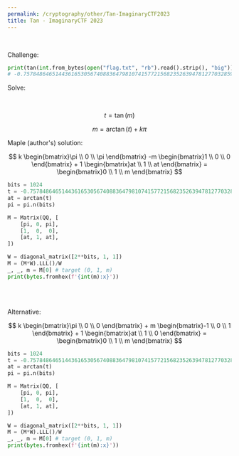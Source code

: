 ```yaml
---
permalink: /cryptography/other/Tan-ImaginaryCTF2023
title: Tan - ImaginaryCTF 2023
---
```



<br>

Challenge:

```python
print(tan(int.from_bytes(open("flag.txt", "rb").read().strip(), "big")).n(1024))
# -0.7578486465144361653056740883647981074157721568235263947812770328593706155446273431983003083023944193451634501133844062222318380912228469321984711771640337084400211818130699382144693337133198331117688092846455855532799303682791981067718891947573941091671581719597626862194794682042719495503282817868258547714
```

Solve:

<br>

$$
t = \tan(m)
$$

$$
m = \arctan(t) + k \pi
$$


Maple (author's) solution:

$$
k   \begin{bmatrix}\pi  \\ 0 \\ \pi \end{bmatrix}   
-m \begin{bmatrix}1  \\ 0 \\ 0 \end{bmatrix}  + 
1   \begin{bmatrix}at  \\ 1 \\ at \end{bmatrix}  
=   \begin{bmatrix}0  \\ 1  \\ m \end{bmatrix}
$$

```python
bits = 1024
t = -0.7578486465144361653056740883647981074157721568235263947812770328593706155446273431983003083023944193451634501133844062222318380912228469321984711771640337084400211818130699382144693337133198331117688092846455855532799303682791981067718891947573941091671581719597626862194794682042719495503282817868258547714
at = arctan(t)
pi = pi.n(bits)

M = Matrix(QQ, [
    [pi, 0, pi],
    [1,  0,  0],
    [at, 1, at],
])

W = diagonal_matrix([2**bits, 1, 1])
M = (M*W).LLL()/W
_, _, m = M[0] # target (0, 1, m)
print(bytes.fromhex(f'{int(m):x}'))
```

<br>

<br>

Alternative:

$$
k   \begin{bmatrix}\pi  \\ 0 \\ 0 \end{bmatrix}  + 
m \begin{bmatrix}-1  \\ 0 \\ 1 \end{bmatrix}  + 
1   \begin{bmatrix}at  \\ 1 \\ 0 \end{bmatrix}  
=   \begin{bmatrix}0  \\ 1  \\ m \end{bmatrix}
$$

```python
bits = 1024
t = -0.7578486465144361653056740883647981074157721568235263947812770328593706155446273431983003083023944193451634501133844062222318380912228469321984711771640337084400211818130699382144693337133198331117688092846455855532799303682791981067718891947573941091671581719597626862194794682042719495503282817868258547714
at = arctan(t)
pi = pi.n(bits)

M = Matrix(QQ, [
    [pi, 0, pi],
    [1,  0,  0],
    [at, 1, at],
])

W = diagonal_matrix([2**bits, 1, 1])
M = (M*W).LLL()/W
_, _, m = M[0] # target (0, 1, m)
print(bytes.fromhex(f'{int(m):x}'))
```
